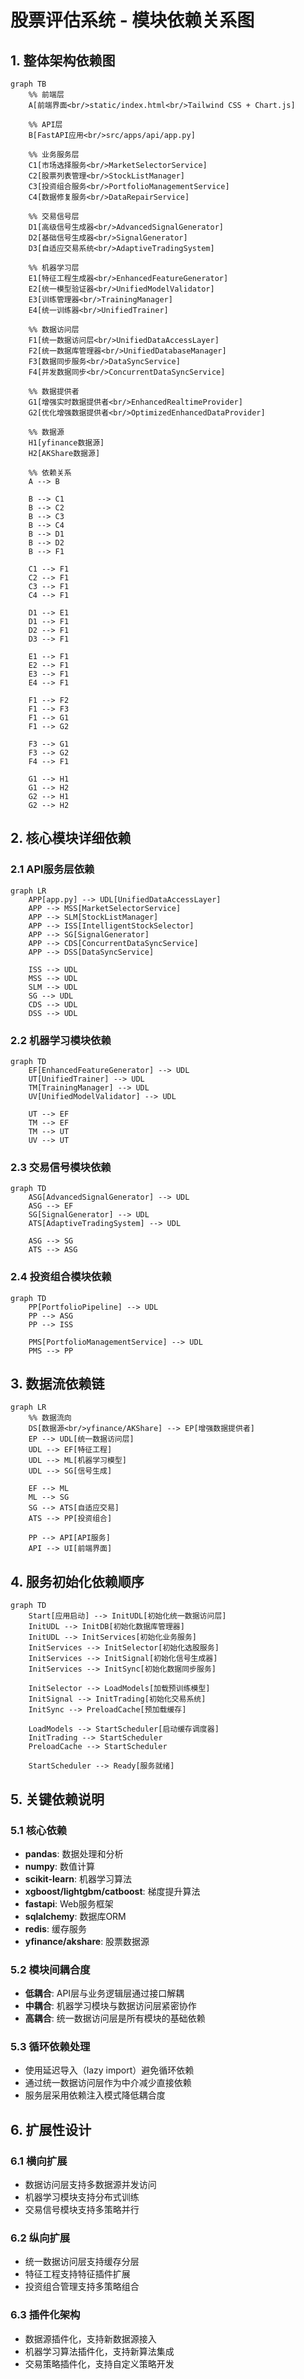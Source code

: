# 股票评估系统 - 模块依赖关系图

## 1. 整体架构依赖图

```mermaid
graph TB
    %% 前端层
    A[前端界面<br/>static/index.html<br/>Tailwind CSS + Chart.js]
    
    %% API层
    B[FastAPI应用<br/>src/apps/api/app.py]
    
    %% 业务服务层
    C1[市场选择服务<br/>MarketSelectorService]
    C2[股票列表管理<br/>StockListManager]
    C3[投资组合服务<br/>PortfolioManagementService]
    C4[数据修复服务<br/>DataRepairService]
    
    %% 交易信号层
    D1[高级信号生成器<br/>AdvancedSignalGenerator]
    D2[基础信号生成器<br/>SignalGenerator]
    D3[自适应交易系统<br/>AdaptiveTradingSystem]
    
    %% 机器学习层
    E1[特征工程生成器<br/>EnhancedFeatureGenerator]
    E2[统一模型验证器<br/>UnifiedModelValidator]
    E3[训练管理器<br/>TrainingManager]
    E4[统一训练器<br/>UnifiedTrainer]
    
    %% 数据访问层
    F1[统一数据访问层<br/>UnifiedDataAccessLayer]
    F2[统一数据库管理器<br/>UnifiedDatabaseManager]
    F3[数据同步服务<br/>DataSyncService]
    F4[并发数据同步<br/>ConcurrentDataSyncService]
    
    %% 数据提供者
    G1[增强实时数据提供者<br/>EnhancedRealtimeProvider]
    G2[优化增强数据提供者<br/>OptimizedEnhancedDataProvider]
    
    %% 数据源
    H1[yfinance数据源]
    H2[AKShare数据源]
    
    %% 依赖关系
    A --> B
    
    B --> C1
    B --> C2
    B --> C3
    B --> C4
    B --> D1
    B --> D2
    B --> F1
    
    C1 --> F1
    C2 --> F1
    C3 --> F1
    C4 --> F1
    
    D1 --> E1
    D1 --> F1
    D2 --> F1
    D3 --> F1
    
    E1 --> F1
    E2 --> F1
    E3 --> F1
    E4 --> F1
    
    F1 --> F2
    F1 --> F3
    F1 --> G1
    F1 --> G2
    
    F3 --> G1
    F3 --> G2
    F4 --> F1
    
    G1 --> H1
    G1 --> H2
    G2 --> H1
    G2 --> H2
```

## 2. 核心模块详细依赖

### 2.1 API服务层依赖
```mermaid
graph LR
    APP[app.py] --> UDL[UnifiedDataAccessLayer]
    APP --> MSS[MarketSelectorService]
    APP --> SLM[StockListManager]
    APP --> ISS[IntelligentStockSelector]
    APP --> SG[SignalGenerator]
    APP --> CDS[ConcurrentDataSyncService]
    APP --> DSS[DataSyncService]
    
    ISS --> UDL
    MSS --> UDL
    SLM --> UDL
    SG --> UDL
    CDS --> UDL
    DSS --> UDL
```

### 2.2 机器学习模块依赖
```mermaid
graph TD
    EF[EnhancedFeatureGenerator] --> UDL
    UT[UnifiedTrainer] --> UDL
    TM[TrainingManager] --> UDL
    UV[UnifiedModelValidator] --> UDL
    
    UT --> EF
    TM --> EF
    TM --> UT
    UV --> UT
```

### 2.3 交易信号模块依赖
```mermaid
graph TD
    ASG[AdvancedSignalGenerator] --> UDL
    ASG --> EF
    SG[SignalGenerator] --> UDL
    ATS[AdaptiveTradingSystem] --> UDL
    
    ASG --> SG
    ATS --> ASG
```

### 2.4 投资组合模块依赖
```mermaid
graph TD
    PP[PortfolioPipeline] --> UDL
    PP --> ASG
    PP --> ISS
    
    PMS[PortfolioManagementService] --> UDL
    PMS --> PP
```

## 3. 数据流依赖链

```mermaid
graph LR
    %% 数据流向
    DS[数据源<br/>yfinance/AKShare] --> EP[增强数据提供者]
    EP --> UDL[统一数据访问层]
    UDL --> EF[特征工程]
    UDL --> ML[机器学习模型]
    UDL --> SG[信号生成]
    
    EF --> ML
    ML --> SG
    SG --> ATS[自适应交易]
    ATS --> PP[投资组合]
    
    PP --> API[API服务]
    API --> UI[前端界面]
```

## 4. 服务初始化依赖顺序

```mermaid
graph TD
    Start[应用启动] --> InitUDL[初始化统一数据访问层]
    InitUDL --> InitDB[初始化数据库管理器]
    InitUDL --> InitServices[初始化业务服务]
    InitServices --> InitSelector[初始化选股服务]
    InitServices --> InitSignal[初始化信号生成器]
    InitServices --> InitSync[初始化数据同步服务]
    
    InitSelector --> LoadModels[加载预训练模型]
    InitSignal --> InitTrading[初始化交易系统]
    InitSync --> PreloadCache[预加载缓存]
    
    LoadModels --> StartScheduler[启动缓存调度器]
    InitTrading --> StartScheduler
    PreloadCache --> StartScheduler
    
    StartScheduler --> Ready[服务就绪]
```

## 5. 关键依赖说明

### 5.1 核心依赖
- **pandas**: 数据处理和分析
- **numpy**: 数值计算
- **scikit-learn**: 机器学习算法
- **xgboost/lightgbm/catboost**: 梯度提升算法
- **fastapi**: Web服务框架
- **sqlalchemy**: 数据库ORM
- **redis**: 缓存服务
- **yfinance/akshare**: 股票数据源

### 5.2 模块间耦合度
- **低耦合**: API层与业务逻辑层通过接口解耦
- **中耦合**: 机器学习模块与数据访问层紧密协作
- **高耦合**: 统一数据访问层是所有模块的基础依赖

### 5.3 循环依赖处理
- 使用延迟导入（lazy import）避免循环依赖
- 通过统一数据访问层作为中介减少直接依赖
- 服务层采用依赖注入模式降低耦合度

## 6. 扩展性设计

### 6.1 横向扩展
- 数据访问层支持多数据源并发访问
- 机器学习模块支持分布式训练
- 交易信号模块支持多策略并行

### 6.2 纵向扩展
- 统一数据访问层支持缓存分层
- 特征工程支持特征插件扩展
- 投资组合管理支持多策略组合

### 6.3 插件化架构
- 数据源插件化，支持新数据源接入
- 机器学习算法插件化，支持新算法集成
- 交易策略插件化，支持自定义策略开发